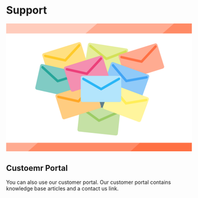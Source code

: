 # Support
![exchange](images/0e0941b-email-1975018_1280.png)

## Custoemr Portal

You can also use our customer portal. Our customer portal contains knowledge base articles and a contact us link.